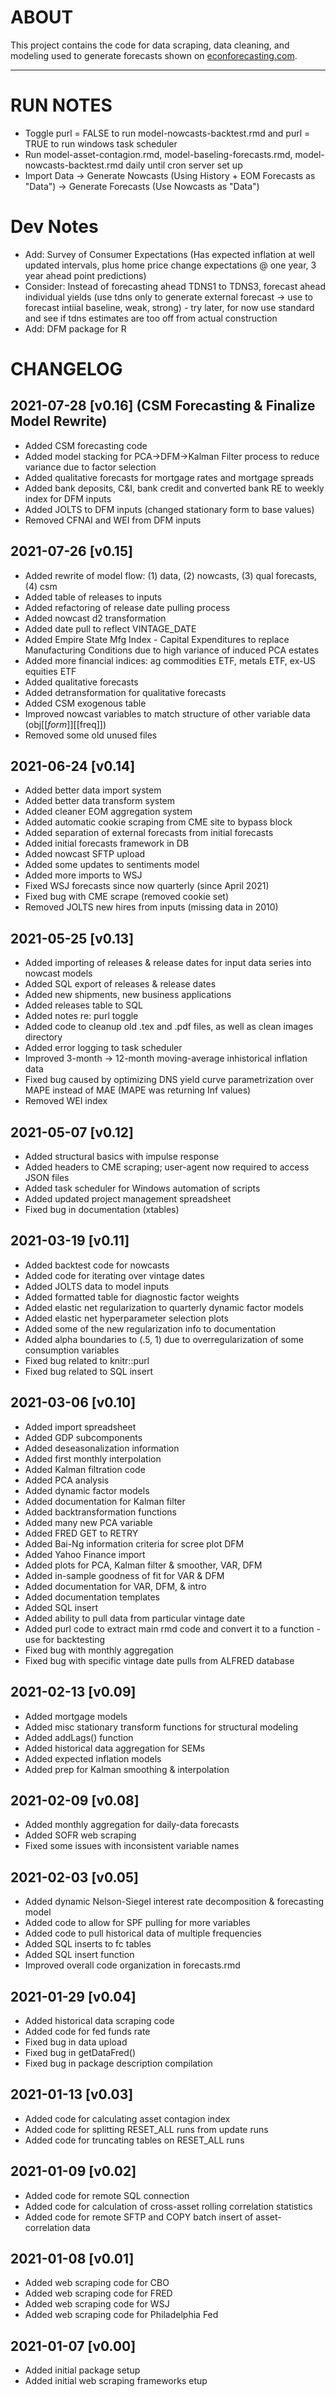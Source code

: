 # ABOUT
This project contains the code for data scraping, data cleaning, and modeling used to generate forecasts shown on [econforecasting.com](https://econforecasting.com).

---

# RUN NOTES
- Toggle purl = FALSE to run model-nowcasts-backtest.rmd and purl = TRUE to run windows task scheduler
- Run model-asset-contagion.rmd, model-baseling-forecasts.rmd, model-nowcasts-backtest.rmd daily until cron server set up
- Import Data -> Generate Nowcasts (Using History + EOM Forecasts as "Data") -> Generate Forecasts (Use Nowcasts as "Data")

# Dev Notes
- Add: Survey of Consumer Expectations (Has expected inflation at well updated intervals, plus home price change expectations @ one year, 3 year ahead point predictions)
- Consider: Instead of forecasting ahead TDNS1 to TDNS3, forecast ahead individual yields (use tdns only to generate external forecast -> use to forecast intiial baseline, weak, strong) - try later, for now use standard and see if tdns estimates are too off from actual construction
- Add: DFM package for R


# CHANGELOG

## 2021-07-28 [v0.16] (CSM Forecasting & Finalize Model Rewrite)
- Added CSM forecasting code
- Added model stacking for PCA->DFM->Kalman Filter process to reduce variance due to factor selection
- Added qualitative forecasts for mortgage rates and mortgage spreads
- Added bank deposits, C&I, bank credit and converted bank RE to weekly index for DFM inputs
- Added JOLTS to DFM inputs (changed stationary form to base values)
- Removed CFNAI and WEI from DFM inputs

## 2021-07-26 [v0.15]
- Added rewrite of model flow: (1) data, (2) nowcasts, (3) qual forecasts, (4) csm
- Added table of releases to inputs
- Added refactoring of release date pulling process
- Added nowcast d2 transformation
- Added date pull to reflect VINTAGE_DATE
- Added Empire State Mfg Index - Capital Expenditures to replace Manufacturing Conditions due to high variance of induced PCA estates
- Added more financial indices: ag commodities ETF, metals ETF, ex-US equities ETF
- Added qualitative forecasts
- Added detransformation for qualitative forecasts
- Added CSM exogenous table
- Improved nowcast variables to match structure of other variable data (obj$[[form]]$[[freq]])
- Removed some old unused files

## 2021-06-24 [v0.14]
- Added better data import system
- Added better data transform system
- Added cleaner EOM aggregation system
- Added automatic cookie scraping from CME site to bypass block
- Added separation of external forecasts from initial forecasts
- Added initial forecasts framework in DB
- Added nowcast SFTP upload
- Added some updates to sentiments model
- Added more imports to WSJ
- Fixed WSJ forecasts since now quarterly (since April 2021)
- Fixed bug with CME scrape (removed cookie set)
- Removed JOLTS new hires from inputs (missing data in 2010)

## 2021-05-25 [v0.13]
- Added importing of releases & release dates for input data series into nowcast models
- Added SQL export of releases & release dates
- Added new shipments, new business applications
- Added releases table to SQL
- Added notes re: purl toggle
- Added code to cleanup old .tex and .pdf files, as well as clean images directory
- Added error logging to task scheduler
- Improved 3-month -> 12-month moving-average inhistorical inflation data
- Fixed bug caused by optimizing DNS yield curve parametrization over MAPE instead of MAE (MAPE was returning Inf values)
- Removed WEI index

## 2021-05-07 [v0.12]
- Added structural basics with impulse response
- Added headers to CME scraping; user-agent now required to access JSON files
- Added task scheduler for Windows automation of scripts
- Added updated project management spreadsheet
- Fixed bug in documentation (xtables)

## 2021-03-19 [v0.11]
- Added backtest code for nowcasts
- Added code for iterating over vintage dates
- Added JOLTS data to model inputs
- Added formatted table for diagnostic factor weights
- Added elastic net regularization to quarterly dynamic factor models
- Added elastic net hyperparameter selection plots
- Added some of the new regularization info to documentation
- Added alpha boundaries to (.5, 1) due to overregularization of some consumption variables 
- Fixed bug related to knitr::purl
- Fixed bug related to SQL insert

## 2021-03-06 [v0.10]
- Added import spreadsheet
- Added GDP subcomponents
- Added deseasonalization information
- Added first monthly interpolation
- Added Kalman filtration code
- Added PCA analysis
- Added dynamic factor models
- Added documentation for Kalman filter
- Added backtransformation functions
- Added many new PCA variable
- Added FRED GET to RETRY
- Added Bai-Ng information criteria for scree plot DFM
- Added Yahoo Finance import
- Added plots for PCA, Kalman filter & smoother, VAR, DFM
- Added in-sample goodness of fit for VAR & DFM
- Added documentation for VAR, DFM, & intro
- Added documentation templates
- Added SQL insert
- Added ability to pull data from particular vintage date
- Added purl code to extract main rmd code and convert it to a function - use for backtesting
- Fixed bug with monthly aggregation
- Fixed bug with specific vintage date pulls from ALFRED database

## 2021-02-13 [v0.09]
- Added mortgage models
- Added misc stationary transform functions for structural modeling
- Added addLags() function
- Added historical data aggregation for SEMs
- Added expected inflation models
- Added prep for Kalman smoothing & interpolation

## 2021-02-09 [v0.08]
- Added monthly aggregation for daily-data forecasts
- Added SOFR web scraping
- Fixed some issues with inconsistent variable names

## 2021-02-03 [v0.05]
- Added dynamic Nelson-Siegel interest rate decomposition & forecasting model
- Added code to allow for SPF pulling for more variables
- Added code to pull historical data of multiple frequencies
- Added SQL inserts to fc tables
- Added SQL insert function
- Improved overall code organization in forecasts.rmd

## 2021-01-29 [v0.04]
- Added historical data scraping code
- Added code for fed funds rate
- Fixed bug in data upload
- Fixed bug in getDataFred()
- Fixed bug in package description compilation

## 2021-01-13 [v0.03]
- Added code for calculating asset contagion index
- Added code for splitting RESET_ALL runs from update runs
- Added code for truncating tables on RESET_ALL runs

## 2021-01-09 [v0.02]
- Added code for remote SQL connection
- Added code for calculation of cross-asset rolling correlation statistics
- Added code for remote SFTP and COPY batch insert of asset-correlation data

## 2021-01-08 [v0.01]
- Added web scraping code for CBO
- Added web scraping code for FRED
- Added web scraping code for WSJ
- Added web scraping code for Philadelphia Fed 

## 2021-01-07 [v0.00]
- Added initial package setup
- Added initial web scraping frameworks etup
